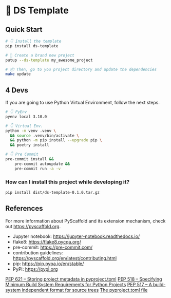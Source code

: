 # 📑 DS Template

## Quick Start

```bash
# 👇 Install the template
pip install ds-template

# 🚀 Create a brand new project
putup --ds-template my_awesome_project

# 📦 Then, go to you project directory and update the dependencies
make update
```

## 4 Devs

If you are going to use Python Virtual Environment, follow the next steps.

```bash
# 👇 PyEnv
pyenv local 3.10.0

# 👇 Virtual Env.
python -m venv .venv \
  && source .venv/bin/activate \
  && python -m pip install --upgrade pip \
  && poetry install

# 👇 Pre Commit
pre-commit install &&
    pre-commit autoupdate &&
    pre-commit run -a -v
```

### How can I install this project while developing it?

```bash
pip install dist/ds-template-0.1.0.tar.gz
```

## References

For more information about PyScaffold and its extension mechanism, check out https://pyscaffold.org.

- Jupyter notebook: https://jupyter-notebook.readthedocs.io/
- flake8: https://flake8.pycqa.org/
- pre-commit: https://pre-commit.com/
- contribution guidelines: https://pyscaffold.org/en/latest/contributing.html
- pip: https://pip.pypa.io/en/stable/
- PyPI: https://pypi.org

[PEP 621 – Storing project metadata in pyproject.toml](https://peps.python.org/pep-0621/)
[PEP 518 – Specifying Minimum Build System Requirements for Python Projects](https://peps.python.org/pep-0518/)
[PEP 517 – A build-system independent format for source trees](https://peps.python.org/pep-0517/)
[The pyproject.toml file](https://python-poetry.org/docs/pyproject/)

